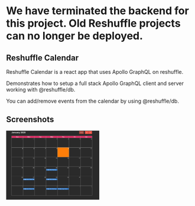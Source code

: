 # We have terminated the backend for this project.  Old Reshuffle projects can no longer be deployed.

## Reshuffle Calendar

Reshuffle Calendar is a react app that uses Apollo GraphQL on reshuffle.

Demonstrates how to setup a full stack Apollo GraphQL client and server working with @reshuffle/db.

You can add/remove events from the calendar by using @reshuffle/db.

## Screenshots

<img src="./app-screen.png" width="50%" height="50%">

